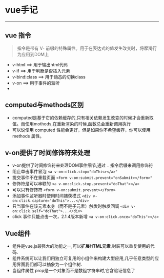 vue手记
====
---
## vue 指令
> 指令是带有 V- 前缀的特殊属性。用于在表达式的值发生改变时，将摩羯行为应用到DOM上


* v-html ==> 用于输出html代码
* v-if  ==> 用于判断是否插入元素
* v-bind:class ==> 用于动态的切换class
* v-on  ==> 用于事件的监听
* 


## computed与methods区别
* computed是基于它的依赖缓存的,只有相关依赖发生改变的时候才会重新取值。而使用mothods,在重新渲染的时候,函数总会重新调用执行
* 可以说使用 computed 性能会更好，但是如果你不希望缓存，你可以使用 methods 属性。

## v-on提供了时间修饰符来处理
* v-on提供了时间修饰符来处理DOM事件细节,通过 `.` 指令后缀来调用修饰符
* 阻止单击事件冒泡 `<a v-on:click.stop="doThis></a>"`
* 提交事件不在重载页面 `<form v-on:submit.prevent="onSubmit></form>"`
* 修饰符是可以串联的 `<a v-on:click.stop.prevent="doThat"></a>`
* 可以只有修饰符 `<form v-on:submit.prevent></form>`
* 添加事件监听器时使用时间捕获模式 `<div v-on:click.capture="doThis">...</div>`
* 只当事件在该元素本身（而不是子元素）触发时触发回调 `<div v-on:click.self="doThat">...</div>`
* click 事件只能点击一次，2.1.4版本新增 `<a v-on:click.once="doThis"></a>`

## Vue组件
- 组件是vue.js最强大的功能之一,可以**扩展HTML元素**,封装可以重复使用的代码.
- 组件系统可以让我们用独立可复用的小组件来构建大型应用,几乎任意类型的应用界面我们都可以抽象为一个组件树.
- 当组件属性 prop是一个对象而不是数组字符串时,它含验证信息了
